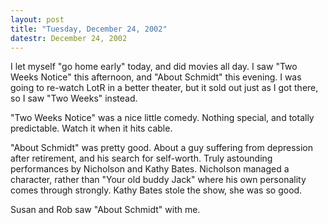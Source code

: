 ```yaml
---
layout: post
title: "Tuesday, December 24, 2002"
datestr: December 24, 2002
---
```


I let myself &quot;go home early&quot; today, and did movies all day. I saw
&quot;Two Weeks Notice&quot; this afternoon, and &quot;About Schmidt&quot; this
evening. I was going to re-watch LotR in a better theater, but it sold out just
as I got there, so I saw &quot;Two Weeks&quot; instead.

&quot;Two Weeks Notice&quot; was a nice little comedy. Nothing special, and
totally predictable. Watch it when it hits cable.

&quot;About Schmidt&quot; was pretty good. About a guy suffering from depression
after retirement, and his search for self-worth. Truly astounding performances
by Nicholson and Kathy Bates. Nicholson managed a character, rather than &quot;Your
old buddy Jack&quot; where his own personality comes through strongly. Kathy
Bates stole the show, she was so good.

Susan and Rob saw &quot;About Schmidt&quot; with me.

